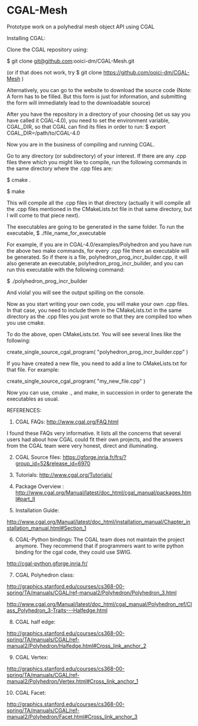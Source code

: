 CGAL-Mesh
=========

Prototype work on a polyhedral mesh object API using CGAL

Installing CGAL:

Clone the CGAL repository using:

$ git clone git@github.com:ooici-dm/CGAL-Mesh.git

(or if that does not work, try $ git clone https://github.com/ooici-dm/CGAL-Mesh )

Alternatively, you can go to the website to download the source code (Note: A form has to be filled. But this form
is just for information, and submitting the form will immediately lead to the downloadable source) 

After you have the repository in a directory of your choosing (let us say you have called it CGAL-4.0), you need to set 
the environment variable, CGAL_DIR, so that CGAL can find its files in order to run:
$ export CGAL_DIR=/path/to/CGAL-4.0

Now you are in the business of compiling and running CGAL. 

Go to any directory (or subdirectory) of your interest. If there are any .cpp files there which you might like to compile,
run the following commands in the same directory where the .cpp files are:

$ cmake .

$ make

This will compile all the .cpp files in that directory (actually it will compile all the .cpp files mentioned in the 
CMakeLists.txt file in that same directory, but I will come to that piece next).

The executables are going to be generated in the same folder. To run the executable, 
$ ./file_name_for_executable

For example, if you are in CGAL-4.0/examples/Polyhedron and you have run the above two make commands, for every .cpp file there
an executable will be generated. So if there is a file, polyhedron_prog_incr_builder.cpp, it will also generate an 
executable, polyhedron_prog_incr_builder, and you can run this executable with the following command:

$ ./polyhedron_prog_incr_builder

And viola! you will see the output spilling on the console.

Now as you start writing your own code, you will make your own .cpp files. In that case, you need to
include them in the CMakeLists.txt in the same directory as the .cpp files you just wrote so that they are compiled too 
when you use cmake.

To do the above, open CMakeLists.txt. You will see several lines like the following:

create_single_source_cgal_program( "polyhedron_prog_incr_builder.cpp" )

If you have created a new file, you need to add a line to CMakeLists.txt for that file. For example:

create_single_source_cgal_program( "my_new_file.cpp" )

Now you can use, cmake ., and make, in succession in order to generate the executables as usual.

REFERENCES:

1. CGAL FAQs: http://www.cgal.org/FAQ.html

I found these FAQs very informative. It lists all the concerns that several users had about how
CGAL could fit their own projects, and the answers from the CGAL team were very honest, direct and
illuminating.

2. CGAL Source files: https://gforge.inria.fr/frs/?group_id=52&release_id=6970

3. Tutorials: http://www.cgal.org/Tutorials/

4. Package Overview : http://www.cgal.org/Manual/latest/doc_html/cgal_manual/packages.html#part_II 

5. Installation Guide: 

http://www.cgal.org/Manual/latest/doc_html/installation_manual/Chapter_installation_manual.html#Section_1

6. CGAL-Python bindings:  The CGAL team does not maintain the project anymore. They recommend that if programmers want
to write python binding for the cgal code, they could use SWIG.

http://cgal-python.gforge.inria.fr/

7. CGAL Polyhedron class: 

http://graphics.stanford.edu/courses/cs368-00-spring/TA/manuals/CGAL/ref-manual2/Polyhedron/Polyhedron_3.html

http://www.cgal.org/Manual/latest/doc_html/cgal_manual/Polyhedron_ref/Class_Polyhedron_3-Traits---Halfedge.html

8. CGAL half edge:

http://graphics.stanford.edu/courses/cs368-00-spring/TA/manuals/CGAL/ref-manual2/Polyhedron/Halfedge.html#Cross_link_anchor_2

9. CGAL Vertex:

http://graphics.stanford.edu/courses/cs368-00-spring/TA/manuals/CGAL/ref-manual2/Polyhedron/Vertex.html#Cross_link_anchor_1

10. CGAL Facet:

http://graphics.stanford.edu/courses/cs368-00-spring/TA/manuals/CGAL/ref-manual2/Polyhedron/Facet.html#Cross_link_anchor_3



